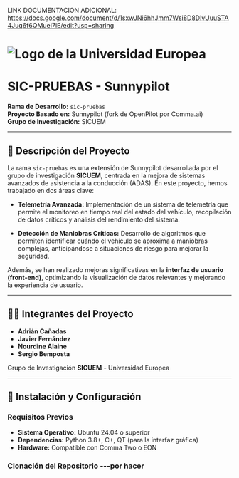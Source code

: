 LINK DOCUMENTACION ADICIONAL:    https://docs.google.com/document/d/1sxwJNi6hhJmm7Wsi8D8DlvUuuSTA4Juq6f6QMueI7lE/edit?usp=sharing

# ![Logo de la Universidad Europea](https://upload.wikimedia.org/wikipedia/commons/3/3a/UE_Madrid_Logo_Positive_RGB.png)  
# SIC-PRUEBAS - Sunnypilot

**Rama de Desarrollo:** `sic-pruebas`  
**Proyecto Basado en:** Sunnypilot (fork de OpenPilot por Comma.ai)  
**Grupo de Investigación:** SICUEM

---

## 🧪 Descripción del Proyecto

La rama `sic-pruebas` es una extensión de Sunnypilot desarrollada por el grupo de investigación **SICUEM**, centrada en la mejora de sistemas avanzados de asistencia a la conducción (ADAS). En este proyecto, hemos trabajado en dos áreas clave:

- **Telemetría Avanzada:** Implementación de un sistema de telemetría que permite el monitoreo en tiempo real del estado del vehículo, recopilación de datos críticos y análisis del rendimiento del sistema.
  
- **Detección de Maniobras Críticas:** Desarrollo de algoritmos que permiten identificar cuándo el vehículo se aproxima a maniobras complejas, anticipándose a situaciones de riesgo para mejorar la seguridad.

Además, se han realizado mejoras significativas en la **interfaz de usuario (front-end)**, optimizando la visualización de datos relevantes y mejorando la experiencia de usuario.

---

## 👨‍💻 Integrantes del Proyecto

- **Adrián Cañadas**  
- **Javier Fernández**  
- **Nourdine Alaine**  
- **Sergio Bemposta**  

Grupo de Investigación **SICUEM** - Universidad Europea

---

## 🚀 Instalación y Configuración

### Requisitos Previos

- **Sistema Operativo:** Ubuntu 24.04 o superior
- **Dependencias:** Python 3.8+, C+, QT (para la interfaz gráfica)
- **Hardware:** Compatible con Comma Two o EON

### Clonación del Repositorio ---por hacer


